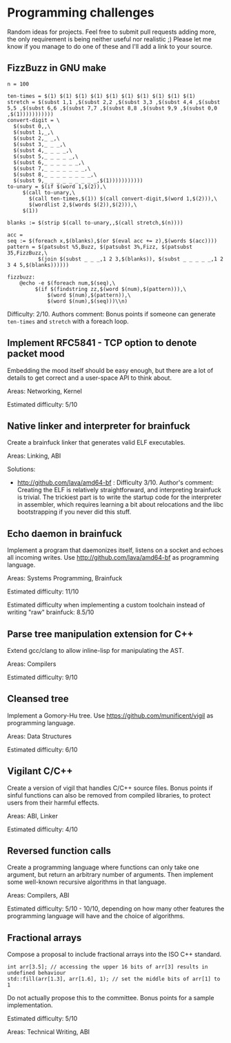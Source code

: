 # Programming challenges

Random ideas for projects. Feel free to submit pull requests adding more, the only requirement is being neither useful nor realistic ;) Please let me know if you manage to do one of these and I'll add a link to your source.

## FizzBuzz in GNU make

    n = 100

    ten-times = $(1) $(1) $(1) $(1) $(1) $(1) $(1) $(1) $(1) $(1)
    stretch = $(subst 1,1 ,$(subst 2,2 ,$(subst 3,3 ,$(subst 4,4 ,$(subst 5,5 ,$(subst 6,6 ,$(subst 7,7 ,$(subst 8,8 ,$(subst 9,9 ,$(subst 0,0 ,$(1)))))))))))
    convert-digit = \
      $(subst 0,,\
      $(subst 1,_,\
      $(subst 2,_ _,\
      $(subst 3,_ _ _,\
      $(subst 4,_ _ _ _,\
      $(subst 5,_ _ _ _ _,\
      $(subst 6,_ _ _ _ _ _,\
      $(subst 7,_ _ _ _ _ _ _,\
      $(subst 8,_ _ _ _ _ _ _ _,\
      $(subst 9,_ _ _ _ _ _ _ _ _,$(1)))))))))))
    to-unary = $(if $(word 1,$(2)),\
         $(call to-unary,\
           $(call ten-times,$(1)) $(call convert-digit,$(word 1,$(2))),\
           $(wordlist 2,$(words $(2)),$(2))),\
         $(1))

    blanks := $(strip $(call to-unary,,$(call stretch,$(n))))
    
    acc = 
    seq := $(foreach x,$(blanks),$(or $(eval acc += z),$(words $(acc))))
    pattern = $(patsubst %5,Buzz, $(patsubst 3%,Fizz, $(patsubst 35,FizzBuzz,\
              $(join $(subst _ _ _,1 2 3,$(blanks)), $(subst _ _ _ _ _,1 2 3 4 5,$(blanks))))))

    fizzbuzz:
        @echo -e $(foreach num,$(seq),\
	         $(if $(findstring zz,$(word $(num),$(pattern))),\
	             $(word $(num),$(pattern)),\
	             $(word $(num),$(seq)))\\n)

Difficulty: 2/10. Authors comment: Bonus points if someone can generate `ten-times` and `stretch` with a foreach loop. 

## Implement RFC5841 - TCP option to denote packet mood

Embedding the mood itself should be easy enough, but there are a lot of details to get correct
and a user-space API to think about.

Areas: Networking, Kernel

Estimated difficulty: 5/10

## Native linker and interpreter for brainfuck

Create a brainfuck linker that generates valid ELF executables.

Areas: Linking, ABI

Solutions:
  * http://github.com/lava/amd64-bf : Difficulty 3/10. Author's comment: Creating the ELF is relatively straightforward, and interpreting brainfuck is trivial. The trickiest part is to write the startup code for the interpreter in assembler, which requires learning a bit about relocations and the libc bootstrapping if you never did this stuff.

## Echo daemon in brainfuck

Implement a program that daemonizes itself, listens on a socket and echoes all incoming writes.
Use http://github.com/lava/amd64-bf as programming language.

Areas: Systems Programming, Brainfuck

Estimated difficulty: 11/10

Estimated difficulty when implementing a custom toolchain instead of writing "raw" brainfuck: 8.5/10

## Parse tree manipulation extension for C++

Extend gcc/clang to allow inline-lisp for manipulating the AST.

Areas: Compilers

Estimated difficulty: 9/10

## Cleansed tree

Implement a Gomory-Hu tree. Use https://github.com/munificent/vigil as programming language. 

Areas: Data Structures

Estimated difficulty: 6/10

## Vigilant C/C++

Create a version of vigil that handles C/C++ source files. Bonus points if sinful functions can also be removed from compiled libraries, to protect users from their harmful effects.

Areas: ABI, Linker

Estimated difficulty: 4/10

## Reversed function calls

Create a programming language where functions can only take one argument, but return an arbitrary number of arguments. Then implement some well-known recursive algorithms in that language.

Areas: Compilers, ABI

Estimated difficulty: 5/10 - 10/10, depending on how many other features the programming language will have and the choice of algorithms.

## Fractional arrays

Compose a proposal to include fractional arrays into the ISO C++ standard.

    int arr[3.5]; // accessing the upper 16 bits of arr[3] results in undefined behaviour
    std::fill(arr[1.3], arr[1.6], 1); // set the middle bits of arr[1] to 1
    
Do not actually propose this to the committee. Bonus points for a sample implementation.

Estimated difficulty: 5/10

Areas: Technical Writing, ABI

